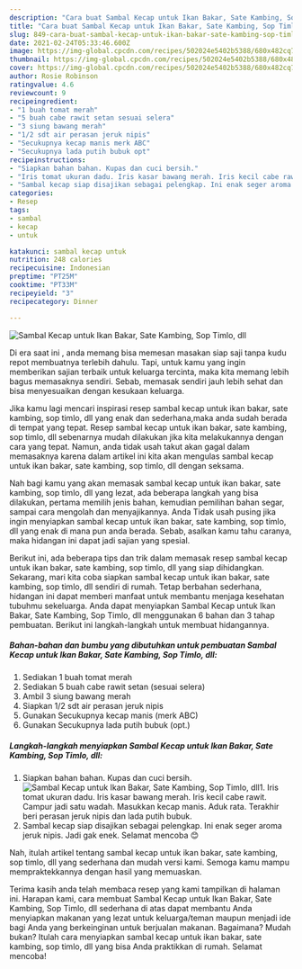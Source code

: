 ```yaml
---
description: "Cara buat Sambal Kecap untuk Ikan Bakar, Sate Kambing, Sop Timlo, dll yang lezat Untuk Jualan"
title: "Cara buat Sambal Kecap untuk Ikan Bakar, Sate Kambing, Sop Timlo, dll yang lezat Untuk Jualan"
slug: 849-cara-buat-sambal-kecap-untuk-ikan-bakar-sate-kambing-sop-timlo-dll-yang-lezat-untuk-jualan
date: 2021-02-24T05:33:46.600Z
image: https://img-global.cpcdn.com/recipes/502024e5402b5388/680x482cq70/sambal-kecap-untuk-ikan-bakar-sate-kambing-sop-timlo-dll-foto-resep-utama.jpg
thumbnail: https://img-global.cpcdn.com/recipes/502024e5402b5388/680x482cq70/sambal-kecap-untuk-ikan-bakar-sate-kambing-sop-timlo-dll-foto-resep-utama.jpg
cover: https://img-global.cpcdn.com/recipes/502024e5402b5388/680x482cq70/sambal-kecap-untuk-ikan-bakar-sate-kambing-sop-timlo-dll-foto-resep-utama.jpg
author: Rosie Robinson
ratingvalue: 4.6
reviewcount: 9
recipeingredient:
- "1 buah tomat merah"
- "5 buah cabe rawit setan sesuai selera"
- "3 siung bawang merah"
- "1/2 sdt air perasan jeruk nipis"
- "Secukupnya kecap manis merk ABC"
- "Secukupnya lada putih bubuk opt"
recipeinstructions:
- "Siapkan bahan bahan. Kupas dan cuci bersih."
- "Iris tomat ukuran dadu. Iris kasar bawang merah. Iris kecil cabe rawit. Campur jadi satu wadah. Masukkan kecap manis. Aduk rata. Terakhir beri perasan jeruk nipis dan lada putih bubuk."
- "Sambal kecap siap disajikan sebagai pelengkap. Ini enak seger aroma jeruk nipis. Jadi gak enek. Selamat mencoba 😊"
categories:
- Resep
tags:
- sambal
- kecap
- untuk

katakunci: sambal kecap untuk 
nutrition: 248 calories
recipecuisine: Indonesian
preptime: "PT25M"
cooktime: "PT33M"
recipeyield: "3"
recipecategory: Dinner

---
```



![Sambal Kecap untuk Ikan Bakar, Sate Kambing, Sop Timlo, dll](https://img-global.cpcdn.com/recipes/502024e5402b5388/680x482cq70/sambal-kecap-untuk-ikan-bakar-sate-kambing-sop-timlo-dll-foto-resep-utama.jpg)

Di era  saat ini , anda memang bisa memesan masakan siap saji tanpa kudu repot membuatnya terlebih dahulu. Tapi, untuk kamu yang ingin memberikan sajian terbaik untuk keluarga tercinta, maka kita memang lebih bagus memasaknya sendiri. Sebab, memasak sendiri jauh lebih sehat dan bisa menyesuaikan dengan kesukaan keluarga.

Jika kamu lagi mencari inspirasi resep sambal kecap untuk ikan bakar, sate kambing, sop timlo, dll yang enak dan sederhana,maka anda sudah berada di tempat yang tepat. Resep sambal kecap untuk ikan bakar, sate kambing, sop timlo, dll  sebenarnya mudah dilakukan jika kita melakukannya dengan cara yang tepat. Namun, anda tidak usah takut akan gagal dalam memasaknya 
karena dalam artikel ini kita akan mengulas sambal kecap untuk ikan bakar, sate kambing, sop timlo, dll dengan seksama.  



Nah bagi kamu yang akan memasak sambal kecap untuk ikan bakar, sate kambing, sop timlo, dll yang lezat, ada beberapa langkah yang bisa dilakukan, pertama memilih jenis bahan, kemudian pemilihan bahan segar, sampai cara mengolah dan menyajikannya. Anda Tidak usah pusing jika ingin menyiapkan sambal kecap untuk ikan bakar, sate kambing, sop timlo, dll yang enak di mana pun anda berada. Sebab, asalkan kamu  tahu caranya, maka hidangan ini dapat jadi sajian yang spesial.

Berikut ini, ada beberapa tips dan trik dalam memasak resep sambal kecap untuk ikan bakar, sate kambing, sop timlo, dll yang siap dihidangkan. Sekarang, mari kita coba siapkan sambal kecap untuk ikan bakar, sate kambing, sop timlo, dll sendiri di rumah. Tetap berbahan sederhana, hidangan ini dapat memberi manfaat untuk membantu menjaga kesehatan tubuhmu sekeluarga. Anda dapat menyiapkan Sambal Kecap untuk Ikan Bakar, Sate Kambing, Sop Timlo, dll menggunakan 6 bahan dan 3 tahap pembuatan. Berikut ini langkah-langkah untuk membuat hidangannya.

<!--inarticleads1-->

##### Bahan-bahan dan bumbu yang dibutuhkan untuk pembuatan Sambal Kecap untuk Ikan Bakar, Sate Kambing, Sop Timlo, dll:

1. Sediakan 1 buah tomat merah
1. Sediakan 5 buah cabe rawit setan (sesuai selera)
1. Ambil 3 siung bawang merah
1. Siapkan 1/2 sdt air perasan jeruk nipis
1. Gunakan Secukupnya kecap manis (merk ABC)
1. Gunakan Secukupnya lada putih bubuk (opt.)




<!--inarticleads2-->

##### Langkah-langkah menyiapkan Sambal Kecap untuk Ikan Bakar, Sate Kambing, Sop Timlo, dll:

1. Siapkan bahan bahan. Kupas dan cuci bersih.
<img src="https://img-global.cpcdn.com/steps/527ddfa717f1e3ed/160x128cq70/sambal-kecap-untuk-ikan-bakar-sate-kambing-sop-timlo-dll-langkah-memasak-1-foto.jpg" alt="Sambal Kecap untuk Ikan Bakar, Sate Kambing, Sop Timlo, dll">1. Iris tomat ukuran dadu. Iris kasar bawang merah. Iris kecil cabe rawit. Campur jadi satu wadah. Masukkan kecap manis. Aduk rata. Terakhir beri perasan jeruk nipis dan lada putih bubuk.
1. Sambal kecap siap disajikan sebagai pelengkap. Ini enak seger aroma jeruk nipis. Jadi gak enek. Selamat mencoba 😊




Nah, itulah artikel tentang  sambal kecap untuk ikan bakar, sate kambing, sop timlo, dll  yang sederhana dan mudah versi kami. Semoga kamu mampu mempraktekkannya dengan hasil yang memuaskan. 

Terima kasih anda telah membaca resep yang kami tampilkan di halaman ini. Harapan kami, cara membuat  Sambal Kecap untuk Ikan Bakar, Sate Kambing, Sop Timlo, dll sederhana di atas dapat membantu Anda menyiapkan makanan yang lezat untuk keluarga/teman maupun menjadi ide bagi Anda yang berkeinginan untuk berjualan makanan. Bagaimana? Mudah bukan? Itulah cara menyiapkan sambal kecap untuk ikan bakar, sate kambing, sop timlo, dll yang bisa Anda praktikkan di rumah. Selamat mencoba!

